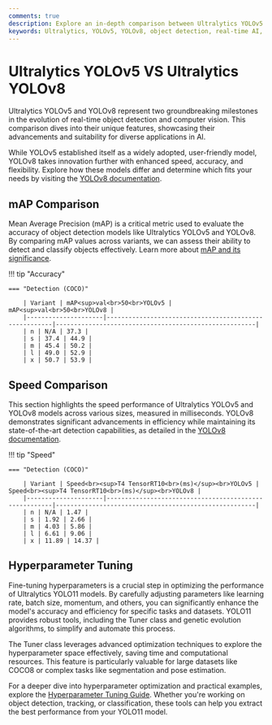```yaml
---
comments: true
description: Explore an in-depth comparison between Ultralytics YOLOv5 and YOLOv8, highlighting advancements in object detection, real-time AI performance, and cutting-edge computer vision features. Learn how YOLOv8 surpasses its predecessor with enhanced speed, accuracy, and flexibility for diverse applications, including edge AI.
keywords: Ultralytics, YOLOv5, YOLOv8, object detection, real-time AI, edge AI, computer vision
---
```


# Ultralytics YOLOv5 VS Ultralytics YOLOv8

Ultralytics YOLOv5 and YOLOv8 represent two groundbreaking milestones in the evolution of real-time object detection and computer vision. This comparison dives into their unique features, showcasing their advancements and suitability for diverse applications in AI.

While YOLOv5 established itself as a widely adopted, user-friendly model, YOLOv8 takes innovation further with enhanced speed, accuracy, and flexibility. Explore how these models differ and determine which fits your needs by visiting the [YOLOv8 documentation](https://docs.ultralytics.com/models/yolov8/).

## mAP Comparison

Mean Average Precision (mAP) is a critical metric used to evaluate the accuracy of object detection models like Ultralytics YOLOv5 and YOLOv8. By comparing mAP values across variants, we can assess their ability to detect and classify objects effectively. Learn more about [mAP and its significance](https://www.ultralytics.com/glossary/mean-average-precision-map).

!!! tip "Accuracy"

    === "Detection (COCO)"

    	| Variant | mAP<sup>val<br>50<br>YOLOv5 | mAP<sup>val<br>50<br>YOLOv8 |
    	|---------------------|-------------------------------------------------------|-------------------------------------------------------|
    	| n | N/A | 37.3 |
    	| s | 37.4 | 44.9 |
    	| m | 45.4 | 50.2 |
    	| l | 49.0 | 52.9 |
    	| x | 50.7 | 53.9 |

## Speed Comparison

This section highlights the speed performance of Ultralytics YOLOv5 and YOLOv8 models across various sizes, measured in milliseconds. YOLOv8 demonstrates significant advancements in efficiency while maintaining its state-of-the-art detection capabilities, as detailed in the [YOLOv8 documentation](https://docs.ultralytics.com/models/yolov8/).

!!! tip "Speed"

    === "Detection (COCO)"

    	| Variant | Speed<br><sup>T4 TensorRT10<br>(ms)</sup><br>YOLOv5 | Speed<br><sup>T4 TensorRT10<br>(ms)</sup><br>YOLOv8 |
    	|---------------------|-------------------------------------------------------|-------------------------------------------------------|
    	| n | N/A | 1.47 |
    	| s | 1.92 | 2.66 |
    	| m | 4.03 | 5.86 |
    	| l | 6.61 | 9.06 |
    	| x | 11.89 | 14.37 |

## Hyperparameter Tuning

Fine-tuning hyperparameters is a crucial step in optimizing the performance of Ultralytics YOLO11 models. By carefully adjusting parameters like learning rate, batch size, momentum, and others, you can significantly enhance the model's accuracy and efficiency for specific tasks and datasets. YOLO11 provides robust tools, including the Tuner class and genetic evolution algorithms, to simplify and automate this process.

The Tuner class leverages advanced optimization techniques to explore the hyperparameter space effectively, saving time and computational resources. This feature is particularly valuable for large datasets like COCO8 or complex tasks like segmentation and pose estimation.

For a deeper dive into hyperparameter optimization and practical examples, explore the [Hyperparameter Tuning Guide](https://docs.ultralytics.com/guides/hyperparameter-tuning/). Whether you're working on object detection, tracking, or classification, these tools can help you extract the best performance from your YOLO11 model.
